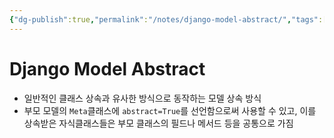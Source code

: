 ```yaml
---
{"dg-publish":true,"permalink":"/notes/django-model-abstract/","tags":["#Python/Django/model"]}
---
```


# Django Model Abstract

- 일반적인 클래스 상속과 유사한 방식으로 동작하는 모델 상속 방식
- 부모 모델의 `Meta`클래스에 `abstract=True`를 선언함으로써 사용할 수 있고, 이를 상속받은 자식클래스들은 부모 클래스의 필드나 메서드 등을 공통으로 가짐
